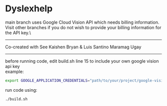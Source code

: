 # Dyslexhelp
main branch uses Google Cloud Vision API which needs billing information.\
Visit other branches if you do not wish to provide your billing information for the API key.\
___
Co-created with See Kaishen Bryan & Luis Santino Maramag Ugay
___
before running code, edit build.sh line 15 to include your own google vision api key\
example:
```bash
export GOOGLE_APPLICATION_CREDENTIALS="path/to/your/project/google-vision-api-key.json" 
```

run code using:
```bash
./build.sh
```

